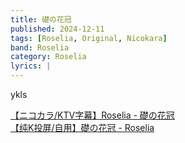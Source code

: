 ```yaml
---
title: 礎の花冠
published: 2024-12-11
tags: [Roselia, Original, Nicokara]
band: Roselia
category: Roselia
lyrics: |
---
```

ykls

<summary>
    <a href="https://www.bilibili.com/video/BV1yZ8XzEEoD/">
        【ニコカラ/KTV字幕】Roselia - 礎の花冠
    </a>
</summary>
<summary>
    <a href="https://www.bilibili.com/video/BV1q1CNYfEtw/">
        【纯K投屏/自用】礎の花冠 - Roselia
    </a>
</summary>
